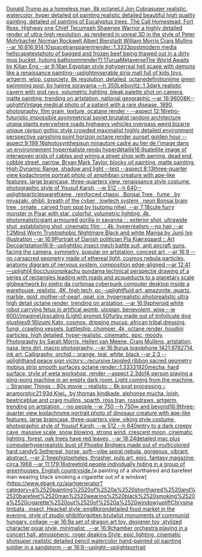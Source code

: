 [Donald Trump as a homeless man, 8k octane](https://www.ebank.nz/aiartgenerator?category=Donald%2520Trump%2520as%2520a%2520homeless%2520man%2C%25208k%2520octane)[Lil Jon Cobra](https://www.ebank.nz/aiartgenerator?category=Lil%2520Jon%2520Cobra)[super realistic, watercolor, hyper detailed oil painting realistic detailed beautiful high quality painting, detailed oil painting of Eucalyptus trees, The Call Homestead, Fort Ross, Highway one Chief Tecumseh Shawnee Warrior  a highly detailed render of ultra-high resolution, as rendered in unreal 3D in the style of Peter Mohrbacher Norman Rockwell Albert Bierstadt William Morris Craig Mullins --ar 16:8](https://www.ebank.nz/aiartgenerator?category=super%2520realistic%2C%2520watercolor%2C%2520hyper%2520detailed%2520oil%2520painting%2520realistic%2520detailed%2520beautiful%2520high%2520quality%2520painting%2C%2520detailed%2520oil%2520painting%2520of%2520Eucalyptus%2520trees%2C%2520The%2520Call%2520Homestead%2C%2520Fort%2520Ross%2C%2520Highway%2520one%2520Chief%2520Tecumseh%2520Shawnee%2520Warrior%2520%2520a%2520highly%2520detailed%2520render%2520of%2520ultra-high%2520resolution%2C%2520as%2520rendered%2520in%2520unreal%25203D%2520in%2520the%2520style%2520of%2520Peter%2520Mohrbacher%2520Norman%2520Rockwell%2520Albert%2520Bierstadt%2520William%2520Morris%2520Craig%2520Mullins%2520--ar%252016%3A8)[16:9](https://www.ebank.nz/aiartgenerator?category=16%3A9)[14:10](https://www.ebank.nz/aiartgenerator?category=14%3A10)[space](https://www.ebank.nz/aiartgenerator?category=space)[transparent](https://www.ebank.nz/aiartgenerator?category=transparent)[render::1.3333](https://www.ebank.nz/aiartgenerator?category=render%3A%3A1.3333)[postmodern media hellscape](https://www.ebank.nz/aiartgenerator?category=postmodern%2520media%2520hellscape)[text](https://www.ebank.nz/aiartgenerator?category=text)[photo of bagged and frozen beef being thawed out in a dirty mop bucket, hutong bathroom](https://www.ebank.nz/aiartgenerator?category=photo%2520of%2520bagged%2520and%2520frozen%2520beef%2520being%2520thawed%2520out%2520in%2520a%2520dirty%2520mop%2520bucket%2C%2520hutong%2520bathroom)[render](https://www.ebank.nz/aiartgenerator?category=render)[11:17](https://www.ebank.nz/aiartgenerator?category=11%3A17)[urua](https://www.ebank.nz/aiartgenerator?category=urua)[Metaverse](https://www.ebank.nz/aiartgenerator?category=Metaverse)[The World Awaits by Kilian Eng --ar 9:16](https://www.ebank.nz/aiartgenerator?category=The%2520World%2520Awaits%2520by%2520Kilian%2520Eng%2520--ar%25209%3A16)[an Egyptian style tig](https://www.ebank.nz/aiartgenerator?category=an%2520Egyptian%2520style%2520tig)[hyperreal hell scape with demons like a renaissance painting](https://www.ebank.nz/aiartgenerator?category=hyperreal%2520hell%2520scape%2520with%2520demons%2520like%2520a%2520renaissance%2520painting)[--uplight](https://www.ebank.nz/aiartgenerator?category=--uplight)[miserable strip mall full of kids toys, artgerm, wlop, cgsociety, 8k resolution, detailed, octane](https://www.ebank.nz/aiartgenerator?category=miserable%2520strip%2520mall%2520full%2520of%2520kids%2520toys%2C%2520artgerm%2C%2520wlop%2C%2520cgsociety%2C%25208k%2520resolution%2C%2520detailed%2C%2520octane)[definition](https://www.ebank.nz/aiartgenerator?category=definition)[lime green swimming pool, by hajime sorayama —h 350](https://www.ebank.nz/aiartgenerator?category=lime%2520green%2520swimming%2520pool%2C%2520by%2520hajime%2520sorayama%2520%E2%80%94h%2520350)[Leibovitz::1.3](https://www.ebank.nz/aiartgenerator?category=Leibovitz%3A%3A1.3)[dark realistic cavern with god rays, volumetric lighting, bleak palette shot on camera, matte painting, trending on artstation, national geographic —ar 16:9](https://www.ebank.nz/aiartgenerator?category=dark%2520realistic%2520cavern%2520with%2520god%2520rays%2C%2520volumetric%2520lighting%2C%2520bleak%2520palette%2520shot%2520on%2520camera%2C%2520matte%2520painting%2C%2520trending%2520on%2520artstation%2C%2520national%2520geographic%2520%E2%80%94ar%252016%3A9)[600](https://www.ebank.nz/aiartgenerator?category=600)[8K](https://www.ebank.nz/aiartgenerator?category=8K)[--uplight](https://www.ebank.nz/aiartgenerator?category=--uplight)[Vintage medical photo of a patient with a rare disease, 1890, photography, film grain, texture, ocatane render - --aspect 12:16](https://www.ebank.nz/aiartgenerator?category=Vintage%2520medical%2520photo%2520of%2520a%2520patient%2520with%2520a%2520rare%2520disease%2C%25201890%2C%2520photography%2C%2520film%2520grain%2C%2520texture%2C%2520ocatane%2520render%2520-%2520--aspect%252012%3A16)[retro-futuristic impossible asymmetrical soviet brutalist random architecture utopia plants everywhere roads highways vehicles overpass weird bizarre unique raygun gothic style crowded maximalist highly detailed environment perspective vanishing point horizon octane render sunset golden hour  --aspect 9:19](https://www.ebank.nz/aiartgenerator?category=retro-futuristic%2520impossible%2520asymmetrical%2520soviet%2520brutalist%2520random%2520architecture%2520utopia%2520plants%2520everywhere%2520roads%2520highways%2520vehicles%2520overpass%2520weird%2520bizarre%2520unique%2520raygun%2520gothic%2520style%2520crowded%2520maximalist%2520highly%2520detailed%2520environment%2520perspective%2520vanishing%2520point%2520horizon%2520octane%2520render%2520sunset%2520golden%2520hour%2520%2520--aspect%25209%3A19)[9:16](https://www.ebank.nz/aiartgenerator?category=9%3A16)[photosynthesis](https://www.ebank.nz/aiartgenerator?category=photosynthesis)[un minautore cadré au tier de l'image dans un environnement hyperréaliste rendu hyperdétaillé](https://www.ebank.nz/aiartgenerator?category=un%2520minautore%2520cadr%C3%A9%2520au%2520tier%2520de%2520l%27image%2520dans%2520un%2520environnement%2520hyperr%C3%A9aliste%2520rendu%2520hyperd%C3%A9taill%C3%A9)[16:9](https://www.ebank.nz/aiartgenerator?category=16%3A9)[satellite image of interwoven grids of cables and wiring,](https://www.ebank.nz/aiartgenerator?category=satellite%2520image%2520of%2520interwoven%2520grids%2520of%2520cables%2520and%2520wiring%2C)[a street shop with awning, dead end, cobble street, narrow, Bryan Mark Taylor, blocky oil painting, matte painting, High Dynamic Range, shadow and light --test --aspect 8:13](https://www.ebank.nz/aiartgenerator?category=a%2520street%2520shop%2520with%2520awning%2C%2520dead%2520end%2C%2520cobble%2520street%2C%2520narrow%2C%2520Bryan%2520Mark%2520Taylor%2C%2520blocky%2520oil%2520painting%2C%2520matte%2520painting%2C%2520High%2520Dynamic%2520Range%2C%2520shadow%2520and%2520light%2520--test%2520--aspect%25208%3A13)[three-quarter view kodachrome portrait photo of amphibian creature with ape-like features, large braincase, three-quarters view, renaissance style costume, photographic style of Yousuf Karsh, --w 512 --h 640](https://www.ebank.nz/aiartgenerator?category=three-quarter%2520view%2520kodachrome%2520portrait%2520photo%2520of%2520amphibian%2520creature%2520with%2520ape-like%2520features%2C%2520large%2520braincase%2C%2520three-quarters%2520view%2C%2520renaissance%2520style%2520costume%2C%2520photographic%2520style%2520of%2520Yousuf%2520Karsh%2C%2520--w%2520512%2520--h%2520640)[--uplight](https://www.ebank.nz/aiartgenerator?category=--uplight)[particles](https://www.ebank.nz/aiartgenerator?category=particles)[wareframe  , reinforced chassi ,  Bonsai Tree , fume , by miyazaki, ghibli, breath of the cyber , lowtech system , neon Bonsai brain tree , ornate , carved from opal by tsutomu nihei, --ar 7:18](https://www.ebank.nz/aiartgenerator?category=wareframe%2520%2520%2C%2520reinforced%2520chassi%2520%2C%2520%2520Bonsai%2520Tree%2520%2C%2520fume%2520%2C%2520by%2520miyazaki%2C%2520ghibli%2C%2520breath%2520of%2520the%2520cyber%2520%2C%2520lowtech%2520system%2520%2C%2520neon%2520Bonsai%2520brain%2520tree%2520%2C%2520ornate%2520%2C%2520carved%2520from%2520opal%2520by%2520tsutomu%2520nihei%2C%2520--ar%25207%3A18)[cute furry monster in Pixar with star, colorful, volumetric lighting, 4k, photorealistic](https://www.ebank.nz/aiartgenerator?category=cute%2520furry%2520monster%2520in%2520Pixar%2520with%2520star%2C%2520colorful%2C%2520volumetric%2520lighting%2C%25204k%2C%2520photorealistic)[giant armoured gorilla in savanna : : exterior shot, ultrawide shot, establishing shot, cinematic film : : 4k, hyperrealism --no hair --ar 1:2](https://www.ebank.nz/aiartgenerator?category=giant%2520armoured%2520gorilla%2520in%2520savanna%2520%3A%2520%3A%2520exterior%2520shot%2C%2520ultrawide%2520shot%2C%2520establishing%2520shot%2C%2520cinematic%2520film%2520%3A%2520%3A%25204k%2C%2520hyperrealism%2520--no%2520hair%2520--ar%25201%3A2)[Mind Worm  Tryptophobic Nightmare Black and white Manga by Junji Iyo  Illustration --ar 16:9](https://www.ebank.nz/aiartgenerator?category=Mind%2520Worm%2520%2520Tryptophobic%2520Nightmare%2520Black%2520and%2520white%2520Manga%2520by%2520Junji%2520Iyo%2520%2520Illustration%2520--ar%252016%3A9)[Portrait of Danish politician Pia Kjærsgaard :: Art Deco](https://www.ebank.nz/aiartgenerator?category=Portrait%2520of%2520Danish%2520politician%2520Pia%2520Kj%C3%A6rsgaard%2520%3A%3A%2520Art%2520Deco)[artstation](https://www.ebank.nz/aiartgenerator?category=artstation)[16:9](https://www.ebank.nz/aiartgenerator?category=16%3A9)[--uplight](https://www.ebank.nz/aiartgenerator?category=--uplight)[bio insect mech battle suit, anti aircraft guns, facing the camera, symmetry, popular on artstation, concept art, --ar 16:9 --no car](https://www.ebank.nz/aiartgenerator?category=bio%2520insect%2520mech%2520battle%2520suit%2C%2520anti%2520aircraft%2520guns%2C%2520facing%2520the%2520camera%2C%2520symmetry%2C%2520popular%2520on%2520artstation%2C%2520concept%2520art%2C%2520--ar%252016%3A9%2520--no%2520car)[sacred geometry made of ethereal light, cosmos nebula particles, anatomy diagram of nervous system, composition edge-aligned —ar 12:41 —uplight](https://www.ebank.nz/aiartgenerator?category=sacred%2520geometry%2520made%2520of%2520ethereal%2520light%2C%2520cosmos%2520nebula%2520particles%2C%2520anatomy%2520diagram%2520of%2520nervous%2520system%2C%2520composition%2520edge-aligned%2520%E2%80%94ar%252012%3A41%2520%E2%80%94uplight)[4:6](https://www.ebank.nz/aiartgenerator?category=4%3A6)[occlusion](https://www.ebank.nz/aiartgenerator?category=occlusion)[pikachu gundam](https://www.ebank.nz/aiartgenerator?category=pikachu%2520gundam)[a technical perspectie drawing of a series of rectangles leading with roads and acqueducts to a planetary scale globe](https://www.ebank.nz/aiartgenerator?category=a%2520technical%2520perspectie%2520drawing%2520of%2520a%2520series%2520of%2520rectangles%2520leading%2520with%2520roads%2520and%2520acqueducts%2520to%2520a%2520planetary%2520scale%2520globe)[artwork by pietro da cortona](https://www.ebank.nz/aiartgenerator?category=artwork%2520by%2520pietro%2520da%2520cortona)[a cyberpunk computer desktop inside a warehouse, realistic, 4K, high tech, pc](https://www.ebank.nz/aiartgenerator?category=a%2520cyberpunk%2520computer%2520desktop%2520inside%2520a%2520warehouse%2C%2520realistic%2C%25204K%2C%2520high%2520tech%2C%2520pc)[--uplight](https://www.ebank.nz/aiartgenerator?category=--uplight)[fluid art, amazonite, quartz, marble, gold, mother-of-pearl, opal, ice, hyperrealistic photorealistic ultra high detail octane render, trending on arstation, --ar 16:9](https://www.ebank.nz/aiartgenerator?category=fluid%2520art%2C%2520amazonite%2C%2520quartz%2C%2520marble%2C%2520gold%2C%2520mother-of-pearl%2C%2520opal%2C%2520ice%2C%2520hyperrealistic%2520photorealistic%2520ultra%2520high%2520detail%2520octane%2520render%2C%2520trending%2520on%2520arstation%2C%2520--ar%252016%3A9)[spheroid white robot carrying fetus in artifical womb, utopian, benevolent, wise --w 600](https://www.ebank.nz/aiartgenerator?category=spheroid%2520white%2520robot%2520carrying%2520fetus%2520in%2520artifical%2520womb%2C%2520utopian%2C%2520benevolent%2C%2520wise%2520--w%2520600)[//imagineUpscaling (Light) prompt 50](https://www.ebank.nz/aiartgenerator?category=//imagineUpscaling%2520%28Light%29%2520prompt%252050)[furby made out of tinfoil](https://www.ebank.nz/aiartgenerator?category=furby%2520made%2520out%2520of%2520tinfoil)[cute dog plushies](https://www.ebank.nz/aiartgenerator?category=cute%2520dog%2520plushies)[9:16](https://www.ebank.nz/aiartgenerator?category=9%3A16)[Izumi Kato, cosmos, dripping mucus, african tribal dressing, fungi, crawling vessels, battleship, chomper, 4k, octane render, houdini particles, high detailed, hyper-realistic, cinematic, epic, moody, Photography by Sarah Morris, Hellen van Meene, Craig Mullens, artstation, nasa, lens dirt, macro photography, --ar 16:9](https://www.ebank.nz/aiartgenerator?category=Izumi%2520Kato%2C%2520cosmos%2C%2520dripping%2520mucus%2C%2520african%2520tribal%2520dressing%2C%2520fungi%2C%2520crawling%2520vessels%2C%2520battleship%2C%2520chomper%2C%25204k%2C%2520octane%2520render%2C%2520houdini%2520particles%2C%2520high%2520detailed%2C%2520hyper-realistic%2C%2520cinematic%2C%2520epic%2C%2520moody%2C%2520Photography%2520by%2520Sarah%2520Morris%2C%2520Hellen%2520van%2520Meene%2C%2520Craig%2520Mullens%2C%2520artstation%2C%2520nasa%2C%2520lens%2520dirt%2C%2520macro%2520photography%2C%2520--ar%252016%3A9)[urua logo](https://www.ebank.nz/aiartgenerator?category=urua%2520logo)[iphone 14](https://www.ebank.nz/aiartgenerator?category=iphone%252014)[21:9](https://www.ebank.nz/aiartgenerator?category=21%3A9)[782714, ink art, Calligraphy, orchid :: orange, teal, white, black --ar 2:3 --uplight](https://www.ebank.nz/aiartgenerator?category=782714%2C%2520ink%2520art%2C%2520Calligraphy%2C%2520orchid%2520%3A%3A%2520orange%2C%2520teal%2C%2520white%2C%2520black%2520--ar%25202%3A3%2520--uplight)[hand peace sign victory:: recursive tangled ribbon sacred geometry mobius strip smooth surfaces octane render::1.3333](https://www.ebank.nz/aiartgenerator?category=hand%2520peace%2520sign%2520victory%3A%3A%2520recursive%2520tangled%2520ribbon%2520sacred%2520geometry%2520mobius%2520strip%2520smooth%2520surfaces%2520octane%2520render%3A%3A1.3333)[1920](https://www.ebank.nz/aiartgenerator?category=1920)[mecha, hard surface, style of weta workshop, render --aspect 2:3](https://www.ebank.nz/aiartgenerator?category=mecha%2C%2520hard%2520surface%2C%2520style%2520of%2520weta%2520workshop%2C%2520render%2520--aspect%25202%3A3)[dof](https://www.ebank.nz/aiartgenerator?category=dof)[A person playing a ping-pong machine in an empty dark room. Light coming from the machine. :: Stranger Things :: 80s movie :: realistic :: 8k post processing :: anamorphic](https://www.ebank.nz/aiartgenerator?category=A%2520person%2520playing%2520a%2520ping-pong%2520machine%2520in%2520an%2520empty%2520dark%2520room.%2520Light%2520coming%2520from%2520the%2520machine.%2520%3A%3A%2520Stranger%2520Things%2520%3A%3A%252080s%2520movie%2520%3A%3A%2520realistic%2520%3A%3A%25208k%2520post%2520processing%2520%3A%3A%2520anamorphic)[21:9](https://www.ebank.nz/aiartgenerator?category=21%3A9)[3d Kiwi，by thomas kindkade, alphonse mucha, loish, beatriceblue and craig mullins, sparth, ross tran, rossdraws, artgerm, trending on artstation, --no people --w 750 --h 750](https://www.ebank.nz/aiartgenerator?category=3d%2520Kiwi%EF%BC%8Cby%2520thomas%2520kindkade%2C%2520alphonse%2520mucha%2C%2520loish%2C%2520beatriceblue%2520and%2520craig%2520mullins%2C%2520sparth%2C%2520ross%2520tran%2C%2520rossdraws%2C%2520artgerm%2C%2520trending%2520on%2520artstation%2C%2520--no%2520people%2520--w%2520750%2520--h%2520750)[∞ and beyond](https://www.ebank.nz/aiartgenerator?category=%E2%88%9E%2520and%2520beyond)[16:9](https://www.ebank.nz/aiartgenerator?category=16%3A9)[three-quarter view kodachrome portrait photo of dinosaur creature with ape-like features, large braincase, three-quarters view, viking style costume, photographic style of Yousuf Karsh, --w 512 --h 640](https://www.ebank.nz/aiartgenerator?category=three-quarter%2520view%2520kodachrome%2520portrait%2520photo%2520of%2520dinosaur%2520creature%2520with%2520ape-like%2520features%2C%2520large%2520braincase%2C%2520three-quarters%2520view%2C%2520viking%2520style%2520costume%2C%2520photographic%2520style%2520of%2520Yousuf%2520Karsh%2C%2520--w%2520512%2520--h%2520640)[entry to a dark creepy cave, massive scale, snow blowing, strong wind, crescent moon, cinematic lighting, forest, oak trees have red leaves, --ar 18:24](https://www.ebank.nz/aiartgenerator?category=entry%2520to%2520a%2520dark%2520creepy%2520cave%2C%2520massive%2520scale%2C%2520snow%2520blowing%2C%2520strong%2520wind%2C%2520crescent%2520moon%2C%2520cinematic%2520lighting%2C%2520forest%2C%2520oak%2520trees%2520have%2520red%2520leaves%2C%2520--ar%252018%3A24)[detailed,](https://www.ebank.nz/aiartgenerator?category=detailed%2C)[mac plus computer](https://www.ebank.nz/aiartgenerator?category=mac%2520plus%2520computer)[hyperrealistic bust of Phoebe Bridgers made out of multicolored hard candy](https://www.ebank.nz/aiartgenerator?category=hyperrealistic%2520bust%2520of%2520Phoebe%2520Bridgers%2520made%2520out%2520of%2520multicolored%2520hard%2520candy)[5:3](https://www.ebank.nz/aiartgenerator?category=5%3A3)[ethereal, horse, soft](https://www.ebank.nz/aiartgenerator?category=ethereal%2C%2520horse%2C%2520soft)[—vibe spiral nebula, gorgeous, vibrant, abstract. —ar 2:1](https://www.ebank.nz/aiartgenerator?category=%E2%80%94vibe%2520spiral%2520nebula%2C%2520gorgeous%2C%2520vibrant%2C%2520abstract.%2520%E2%80%94ar%25202%3A1)[mephistopheles, thrasher, pulp art, epic, fantasy magazine, circa 1968 --ar 11:17](https://www.ebank.nz/aiartgenerator?category=mephistopheles%2C%2520thrasher%2C%2520pulp%2520art%2C%2520epic%2C%2520fantasy%2520magazine%2C%2520circa%25201968%2520--ar%252011%3A17)[9:16](https://www.ebank.nz/aiartgenerator?category=9%3A16)[street](https://www.ebank.nz/aiartgenerator?category=street)[old people individually hiding in a group of greenhouses. English countryside.](https://www.ebank.nz/aiartgenerator?category=old%2520people%2520individually%2520hiding%2520in%2520a%2520group%2520of%2520greenhouses.%2520English%2520countryside.)[a painting of a shorthaired and barefeet man wearing black smoking a cigarette out of a window](https://www.ebank.nz/aiartgenerator?category=a%2520painting%2520of%2520a%2520shorthaired%2520and%2520barefeet%2520man%2520wearing%2520black%2520smoking%2520a%2520cigarette%2520out%2520of%2520a%2520window)[uplift](https://www.ebank.nz/aiartgenerator?category=uplift)[Chrysina limbata , insect, Heackel style::](https://www.ebank.nz/aiartgenerator?category=Chrysina%2520limbata%2520%2C%2520insect%2C%2520Heackel%2520style%3A%3A)[eng](https://www.ebank.nz/aiartgenerator?category=eng)[8k](https://www.ebank.nz/aiartgenerator?category=8k)[iron](https://www.ebank.nz/aiartgenerator?category=iron)[detailed food market in the evening, style of studio ghibli](https://www.ebank.nz/aiartgenerator?category=detailed%2520food%2520market%2520in%2520the%2520evening%2C%2520style%2520of%2520studio%2520ghibli)[forgotten brutalist monuments of communist hungary, collage —ar 16:9](https://www.ebank.nz/aiartgenerator?category=forgotten%2520brutalist%2520monuments%2520of%2520communist%2520hungary%2C%2520collage%2520%E2%80%94ar%252016%3A9)[a set of dragon art toy, designer toy ,stylized character,pixar style, minimalist , --ar 16:9](https://www.ebank.nz/aiartgenerator?category=a%2520set%2520of%2520dragon%2520art%2520toy%2C%2520designer%2520toy%2520%2Cstylized%2520character%2Cpixar%2520style%2C%2520minimalist%2520%2C%2520--ar%252016%3A9)[chamber orchestra playing in a concert hall, atmospheric, roger deakins Style, epic lighting, cinematic shotsuper realistic detailed pencil watercolor hand-painted oil painting soldier in a sandstorm --ar 16:8](https://www.ebank.nz/aiartgenerator?category=chamber%2520orchestra%2520playing%2520in%2520a%2520concert%2520hall%2C%2520atmospheric%2C%2520roger%2520deakins%2520Style%2C%2520epic%2520lighting%2C%2520cinematic%2520shotsuper%2520realistic%2520detailed%2520pencil%2520watercolor%2520hand-painted%2520oil%2520painting%2520soldier%2520in%2520a%2520sandstorm%2520--ar%252016%3A8)[--uplight](https://www.ebank.nz/aiartgenerator?category=--uplight)[--uplight](https://www.ebank.nz/aiartgenerator?category=--uplight)[portrait](https://www.ebank.nz/aiartgenerator?category=portrait)